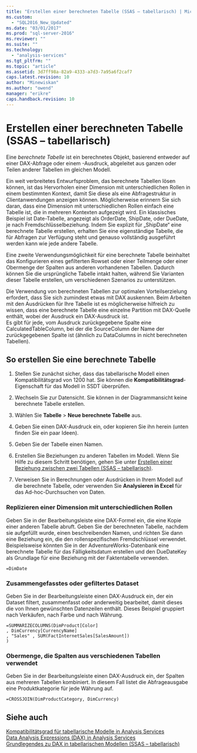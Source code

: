 ```yaml
---
title: "Erstellen einer berechneten Tabelle (SSAS – tabellarisch) | Microsoft Docs"
ms.custom: 
  - "SQL2016_New_Updated"
ms.date: "03/01/2017"
ms.prod: "sql-server-2016"
ms.reviewer: ""
ms.suite: ""
ms.technology: 
  - "analysis-services"
ms.tgt_pltfrm: ""
ms.topic: "article"
ms.assetid: 3d7ff98a-82a9-4333-a7d3-7a95a6f2caf7
caps.latest.revision: 10
author: "Minewiskan"
ms.author: "owend"
manager: "erikre"
caps.handback.revision: 10
---
```

# Erstellen einer berechneten Tabelle (SSAS – tabellarisch)
  Eine *berechnete Tabelle* ist ein berechnetes Objekt, basierend entweder auf einer DAX-Abfrage oder einem -Ausdruck, abgeleitet aus ganzen oder Teilen anderer Tabellen im gleichen Modell.  
  
 Ein weit verbreitetes Entwurfsproblem, das berechnete Tabellen lösen können, ist das Hervorholen einer Dimension mit unterschiedlichen Rollen in einem bestimmten Kontext, damit Sie diese als eine Abfragestruktur in Clientanwendungen anzeigen können.  Möglicherweise erinnern Sie sich daran, dass eine Dimension mit unterschiedlichen Rollen einfach eine Tabelle ist, die in mehreren Kontexten aufgezeigt wird. Ein klassisches Beispiel ist Date-Tabelle, angezeigt als OrderDate, ShipDate, oder DueDate, je nach Fremdschlüsselbeziehung. Indem Sie explizit für „ShipDate“ eine berechnete Tabelle erstellen, erhalten Sie eine eigenständige Tabelle, die für Abfragen zur Verfügung steht und genauso vollständig ausgeführt werden kann wie jede andere Tabelle.  
  
 Eine zweite Verwendungsmöglichkeit für eine berechnete Tabelle beinhaltet das Konfigurieren eines gefilterten Rowset oder einer Teilmenge oder einer Obermenge der Spalten aus anderen vorhandenen Tabellen. Dadurch können Sie die ursprüngliche Tabelle intakt halten, während Sie Varianten dieser Tabelle erstellen, um verschiedenen Szenarios zu unterstützen.  
  
 Die Verwendung von berechneten Tabellen zur optimalen Vorteilserzielung erfordert, dass Sie sich zumindest etwas mit DAX auskennen. Beim Arbeiten mit den Ausdrücken für Ihre Tabelle ist es möglicherweise hilfreich zu wissen, dass eine berechnete Tabelle eine einzelne Partition mit DAX-Quelle enthält, wobei der Ausdruck ein DAX-Ausdruck ist.  
Es gibt für jede, vom Ausdruck zurückgegebene Spalte eine CalculatedTableColumn, bei der die SourceColumn der Name der zurückgegebenen Spalte ist (ähnlich zu DataColumns in nicht berechneten Tabellen).  
  
## So erstellen Sie eine berechnete Tabelle  
  
1.  Stellen Sie zunächst sicher, dass das tabellarische Modell einen Kompatibilitätsgrad von 1200 hat. Sie können die **Kompatibilitätsgrad**-Eigenschaft für das Modell in SSDT überprüfen.  
  
2.  Wechseln Sie zur Datensicht. Sie können in der Diagrammansicht keine berechnete Tabelle erstellen.  
  
3.  Wählen Sie **Tabelle** > **Neue berechnete Tabelle** aus.  
  
4.  Geben Sie einen DAX-Ausdruck ein, oder kopieren Sie ihn herein (unten finden Sie ein paar Ideen).  
  
5.  Geben Sie der Tabelle einen Namen.  
  
6.  Erstellen Sie Beziehungen zu anderen Tabellen im Modell. Wenn Sie Hilfe zu diesem Schritt benötigen, gehen Sie unter [Erstellen einer Beziehung zwischen zwei Tabellen &#40;SSAS – tabellarisch&#41;](../../analysis-services/tabular-models/create-a-relationship-between-two-tables-ssas-tabular.md).  
  
7.  Verweisen Sie in Berechnungen oder Ausdrücken in Ihrem Modell auf die berechnete Tabelle, oder verwenden Sie **Analysieren in Excel** für das Ad-hoc-Durchsuchen von Daten.  
  
### Replizieren einer Dimension mit unterschiedlichen Rollen  
 Geben Sie in der Bearbeitungsleiste eine DAX-Formel ein, die eine Kopie einer anderen Tabelle abruft. Geben Sie der berechneten Tabelle, nachdem sie aufgefüllt wurde, einen beschreibenden Namen, und richten Sie dann eine Beziehung ein, die den rollenspezifischen Fremdschlüssel verwendet. Beispielsweise könnten Sie in der AdventureWorks-Datenbank eine berechnete Tabelle für das Fälligkeitsdatum erstellen und den DueDateKey als Grundlage für eine Beziehung mit der Faktentabelle verwenden.  
  
```  
=DimDate  
```  
  
### Zusammengefasstes oder gefiltertes Dataset  
 Geben Sie in der Bearbeitungsleiste einen DAX-Ausdruck ein, der ein Dataset filtert, zusammenfasst oder anderweitig bearbeitet, damit dieses die von Ihnen gewünschten Datenzeilen enthält. Dieses Beispiel gruppiert nach Verkäufen, nach Farbe und nach Währung.  
  
```  
=SUMMARIZECOLUMNS(DimProduct[Color]  
, DimCurrency[CurrencyName]   
, "Sales" , SUM(FactInternetSales[SalesAmount])  
)  
```  
  
### Obermenge, die Spalten aus verschiedenen Tabellen verwendet  
 Geben Sie in der Bearbeitungsleiste einen DAX-Ausdruck ein, der Spalten aus mehreren Tabellen kombiniert. In diesem Fall listet die Abfrageausgabe eine Produktkategorie für jede Währung auf.  
  
```  
=CROSSJOIN(DimProductCategory, DimCurrency)  
```  
  
## Siehe auch  
 [Kompatibilitätsgrad für tabellarische Modelle in Analysis Services](../../analysis-services/tabular-models/compatibility-level-for-tabular-models-in-analysis-services.md)   
 [Data Analysis Expressions &#40;DAX&#41; in Analysis Services](../Topic/Data%20Analysis%20Expressions%20\(DAX\)%20in%20Analysis%20Services.md)   
 [Grundlegendes zu DAX in tabellarischen Modellen &#40;SSAS – tabellarisch&#41;](../../analysis-services/tabular-models/understanding-dax-in-tabular-models-ssas-tabular.md)  
  
  
